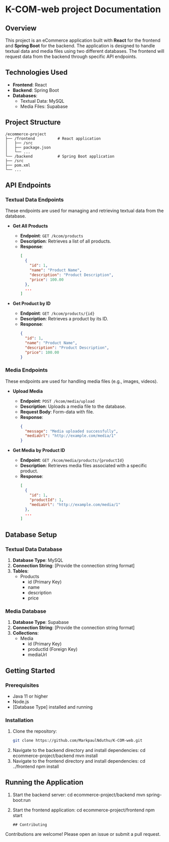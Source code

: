 # K-COM-web project Documentation

## Overview

This project is an eCommerce application built with **React** for the frontend and **Spring Boot** for the backend. The application is designed to handle textual data and media files using two different databases. The frontend will request data from the backend through specific API endpoints.

## Technologies Used

- **Frontend**: React
- **Backend**: Spring Boot
- **Databases**: 
  - Textual Data: MySQL
  - Media Files: Supabase

## Project Structure
```
/ecommerce-project
├── /frontend          # React application
│   ├── /src
│   ├── package.json
│   └── ...
└── /backend           # Spring Boot application
├── /src
├── pom.xml
└── ...
```


## API Endpoints

### Textual Data Endpoints

These endpoints are used for managing and retrieving textual data from the database.

- **Get All Products**
  - **Endpoint**: `GET /kcom/products`
  - **Description**: Retrieves a list of all products.
  - **Response**: 
    ```json
    [
      {
        "id": 1,
        "name": "Product Name",
        "description": "Product Description",
        "price": 100.00
      },
      ...
    ]
    ```

- **Get Product by ID**
  - **Endpoint**: `GET /kcom/products/{id}`
  - **Description**: Retrieves a product by its ID.
  - **Response**: 
    ```json
    {
      "id": 1,
      "name": "Product Name",
      "description": "Product Description",
      "price": 100.00
    }
    ```

### Media Endpoints

These endpoints are used for handling media files (e.g., images, videos).

- **Upload Media**
  - **Endpoint**: `POST /kcom/media/upload`
  - **Description**: Uploads a media file to the database.
  - **Request Body**: Form-data with file.
  - **Response**: 
    ```json
    {
      "message": "Media uploaded successfully",
      "mediaUrl": "http://example.com/media/1"
    }
    ```

- **Get Media by Product ID**
  - **Endpoint**: `GET /kcom/media/products/{productId}`
  - **Description**: Retrieves media files associated with a specific product.
  - **Response**: 
    ```json
    [
      {
        "id": 1,
        "productId": 1,
        "mediaUrl": "http://example.com/media/1"
      },
      ...
    ]
    ```

## Database Setup

### Textual Data Database

1. **Database Type**: MySQL
2. **Connection String**: [Provide the connection string format]
3. **Tables**: 
   - Products
     - id (Primary Key)
     - name
     - description
     - price

### Media Database

1. **Database Type**: Supabase
2. **Connection String**: [Provide the connection string format]
3. **Collections**:
   - Media
     - id (Primary Key)
     - productId (Foreign Key)
     - mediaUrl

## Getting Started

### Prerequisites

- Java 11 or higher
- Node.js
- [Database Type] installed and running

### Installation

1. Clone the repository:
   ```bash
   git clone https://github.com/MarkpaulNduthu/K-COM-web.git

2. Navigate to the backend directory and install dependencies:
     cd ecommerce-project/backend
     mvn install
3. Navigate to the frontend directory and install dependencies:
     cd ../frontend
     npm install

   
## Running the Application

1. Start the backend server:
   cd ecommerce-project/backend
   mvn spring-boot:run
   
2. Start the frontend application:
   cd ecommerce-project/frontend
   npm start

       ## Contributing
 Contributions are welcome! Please open an issue or submit a pull request.
